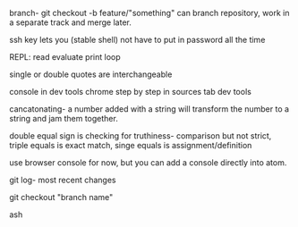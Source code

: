 branch- git checkout -b feature/"something"
can branch repository, work in a separate track and merge later.

ssh key lets you (stable shell) not have to put in password all the time

REPL: read evaluate print loop

single or double quotes are interchangeable

console in dev tools chrome
step by step in sources tab dev tools

cancatonating- a number added with a string will transform the number to a string and jam them together.

double equal sign is checking for truthiness- comparison but not strict, triple equals is exact match, singe equals is assignment/definition

use browser console for now, but you can add a console directly into atom.

git log- most recent changes

git checkout "branch name"


ash
